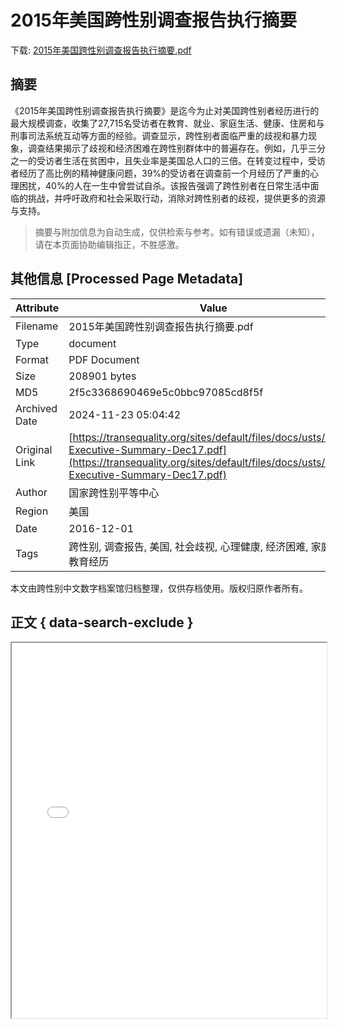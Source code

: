 # 2015年美国跨性别调查报告执行摘要

<!-- tcd_download_link -->
下载: <a href="../2015年美国跨性别调查报告执行摘要.pdf" download>2015年美国跨性别调查报告执行摘要.pdf</a>
<!-- tcd_download_link_end -->

## 摘要

<!-- tcd_abstract -->
《2015年美国跨性别调查报告执行摘要》是迄今为止对美国跨性别者经历进行的最大规模调查，收集了27,715名受访者在教育、就业、家庭生活、健康、住房和与刑事司法系统互动等方面的经验。调查显示，跨性别者面临严重的歧视和暴力现象，调查结果揭示了歧视和经济困难在跨性别群体中的普遍存在。例如，几乎三分之一的受访者生活在贫困中，且失业率是美国总人口的三倍。在转变过程中，受访者经历了高比例的精神健康问题，39%的受访者在调查前一个月经历了严重的心理困扰，40%的人在一生中曾尝试自杀。该报告强调了跨性别者在日常生活中面临的挑战，并呼吁政府和社会采取行动，消除对跨性别者的歧视，提供更多的资源与支持。

<!-- tcd_abstract_end -->

> 摘要与附加信息为自动生成，仅供检索与参考。如有错误或遗漏（未知），请在本页面协助编辑指正，不胜感激。

## 其他信息 [Processed Page Metadata]

| Attribute       | Value                                  |
|-----------------|----------------------------------------|
| Filename        | 2015年美国跨性别调查报告执行摘要.pdf                             |
| Type            | document                                 |
| Format          | PDF Document                               |
| Size            | 208901 bytes                           |
| MD5             | 2f5c3368690469e5c0bbc97085cd8f5f                                  |
| Archived Date   | 2024-11-23 05:04:42                             |
| Original Link   | [https://transequality.org/sites/default/files/docs/usts/USTS-Executive-Summary-Dec17.pdf](https://transequality.org/sites/default/files/docs/usts/USTS-Executive-Summary-Dec17.pdf)                         |
| Author          | 国家跨性别平等中心                               |
| Region          | 美国                               |
| Date            | 2016-12-01                                 |
| Tags            | 跨性别, 调查报告, 美国, 社会歧视, 心理健康, 经济困难, 家庭支持, 教育经历                                 |

本文由跨性别中文数字档案馆归档整理，仅供存档使用。版权归原作者所有。


## 正文 { data-search-exclude }

<!-- tcd_main_text -->
<iframe src="../2015年美国跨性别调查报告执行摘要.pdf" width="100%" height="600px">
    <p>无法显示PDF，请下载查看。</p>
</iframe>
<!-- tcd_main_text_end -->


